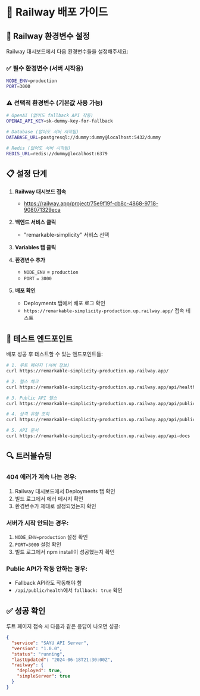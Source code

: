 # 🚀 Railway 배포 가이드

## 🔧 Railway 환경변수 설정

Railway 대시보드에서 다음 환경변수들을 설정해주세요:

### ✅ 필수 환경변수 (서버 시작용)

```bash
NODE_ENV=production
PORT=3000
```

### ⚠️ 선택적 환경변수 (기본값 사용 가능)

```bash
# OpenAI (없어도 fallback API 작동)
OPENAI_API_KEY=sk-dummy-key-for-fallback

# Database (없어도 서버 시작됨)
DATABASE_URL=postgresql://dummy:dummy@localhost:5432/dummy

# Redis (없어도 서버 시작됨)
REDIS_URL=redis://dummy@localhost:6379
```

## 📋 설정 단계

1. **Railway 대시보드 접속**
   - https://railway.app/project/75e9f19f-cb8c-4868-9718-908071329eca

2. **백엔드 서비스 클릭**
   - "remarkable-simplicity" 서비스 선택

3. **Variables 탭 클릭**

4. **환경변수 추가**
   - `NODE_ENV` = `production`
   - `PORT` = `3000`

5. **배포 확인**
   - Deployments 탭에서 배포 로그 확인
   - `https://remarkable-simplicity-production.up.railway.app/` 접속 테스트

## 🧪 테스트 엔드포인트

배포 성공 후 테스트할 수 있는 엔드포인트들:

```bash
# 1. 루트 페이지 (서버 정보)
curl https://remarkable-simplicity-production.up.railway.app/

# 2. 헬스 체크
curl https://remarkable-simplicity-production.up.railway.app/api/health

# 3. Public API 헬스
curl https://remarkable-simplicity-production.up.railway.app/api/public/health

# 4. 성격 유형 조회
curl https://remarkable-simplicity-production.up.railway.app/api/public/personality-types

# 5. API 문서
curl https://remarkable-simplicity-production.up.railway.app/api-docs
```

## 🔍 트러블슈팅

### 404 에러가 계속 나는 경우:
1. Railway 대시보드에서 Deployments 탭 확인
2. 빌드 로그에서 에러 메시지 확인
3. 환경변수가 제대로 설정되었는지 확인

### 서버가 시작 안되는 경우:
1. `NODE_ENV=production` 설정 확인
2. `PORT=3000` 설정 확인
3. 빌드 로그에서 npm install이 성공했는지 확인

### Public API가 작동 안하는 경우:
- Fallback API라도 작동해야 함
- `/api/public/health`에서 `fallback: true` 확인

## ✅ 성공 확인

루트 페이지 접속 시 다음과 같은 응답이 나오면 성공:

```json
{
  "service": "SAYU API Server",
  "version": "1.0.0", 
  "status": "running",
  "lastUpdated": "2024-06-18T21:30:00Z",
  "railway": {
    "deployed": true,
    "simpleServer": true
  }
}
```